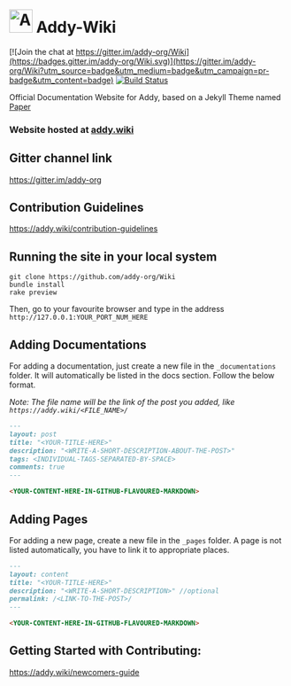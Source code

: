 # <img src="https://raw.githubusercontent.com/addy-org/Wiki/master/readme_assets/logo.png" alt="Addy" height="42" width="42"></img>  Addy-Wiki

[![Join the chat at https://gitter.im/addy-org/Wiki](https://badges.gitter.im/addy-org/Wiki.svg)](https://gitter.im/addy-org/Wiki?utm_source=badge&utm_medium=badge&utm_campaign=pr-badge&utm_content=badge)
[![Build Status](https://travis-ci.org/addy-org/Wiki.svg?branch=master)](https://travis-ci.org/addy-org/Wiki)

Official Documentation Website for Addy, based on a Jekyll Theme named [Paper](https://github.com/mkchoi212/paper-jekyll-theme)

### Website hosted at [addy.wiki](http://addy.wiki)

## Gitter channel link
https://gitter.im/addy-org

## Contribution Guidelines
https://addy.wiki/contribution-guidelines

## Running the site in your local system
```
git clone https://github.com/addy-org/Wiki
bundle install
rake preview
```

Then, go to your favourite browser and type in the address `http://127.0.0.1:YOUR_PORT_NUM_HERE`

## Adding Documentations

For adding a documentation, just create a new file in the `_documentations` folder. It will automatically be listed in the docs section. Follow the below format.

*Note: The file name will be the link of the post you added, like `https://addy.wiki/<FILE_NAME>/`*

```Markdown
---
layout: post
title: "<YOUR-TITLE-HERE>"
description: "<WRITE-A-SHORT-DESCRIPTION-ABOUT-THE-POST>"
tags: <INDIVIDUAL-TAGS-SEPARATED-BY-SPACE>
comments: true
---

<YOUR-CONTENT-HERE-IN-GITHUB-FLAVOURED-MARKDOWN>
```

## Adding Pages

For adding a new page, create a new file in the `_pages` folder. A page is not listed automatically, you have to link it to appropriate places.

```Markdown
---
layout: content
title: "<YOUR-TITLE-HERE>"
description: "<WRITE-A-SHORT-DESCRIPTION>" //optional
permalink: /<LINK-TO-THE-POST>/
---

<YOUR-CONTENT-HERE-IN-GITHUB-FLAVOURED-MARKDOWN>
```

## Getting Started with Contributing:
https://addy.wiki/newcomers-guide
